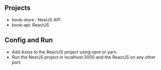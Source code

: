 ## Projects
- book-store : NestJS API
- book-api: ReactJS

## Config and Run
- Add Axios to the ReactJS project using npm or yarn.
- Run the NestJS project in localhost:3000 and the ReactJS on any other port.